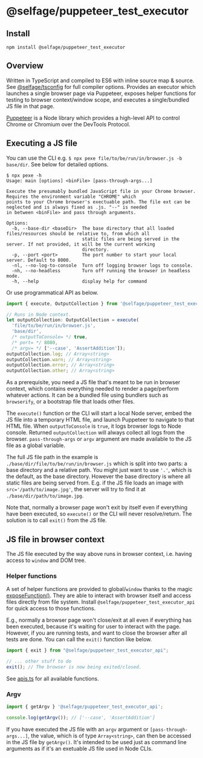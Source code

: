 # @selfage/puppeteer_test_executor

## Install

`npm install @selfage/puppeteer_test_executor`

## Overview

Written in TypeScript and compiled to ES6 with inline source map & source. See [@selfage/tsconfig](https://www.npmjs.com/package/@selfage/tsconfig) for full compiler options. Provides an executor which launches a single browser page via Puppeteer, exposes helper functions for testing to browser context/window scope, and executes a single/bundled JS file in that page.

[Puppeteer](https://github.com/puppeteer/puppeteer) is a Node library which provides a high-level API to control Chrome or Chromium over the DevTools Protocol.

## Executing a JS file

You can use the CLI e.g. `$ npx pexe file/to/be/run/in/browser.js -b base/dir`. See below for detailed options.

```Shell
$ npx pexe -h
Usage: main [options] <binFile> [pass-through-args...]

Execute the presumably bundled JavaScript file in your Chrome browser. Requires the environment variable "CHROME" which   
points to your Chrome browser's exectuable path. The file ext can be neglected and is always fixed as .js. "--" is needed 
in between <binFile> and pass through arguments.

Options:
  -b, --base-dir <baseDir>  The base directory that all loaded files/resources should be relative to, from which all      
                            static files are being served in the server. If not provided, it will be the current working  
                            directory.
  -p, --port <port>         The port number to start your local server. Default to 8000.
  -nl, --no-log-to-console  Turn off logging browser logs to console.
  -nh, --no-headless        Turn off running the browser in headless mode.
  -h, --help                display help for command
```

Or use programmatical API as below.

```TypeScript
import { execute, OutputCollection } from '@selfage/puppeteer_test_executor';

// Runs in Node context.
let outputCollection: OutputCollection = execute(
  'file/to/be/run/in/browser.js',
  'base/dir',
  /* outputToConsole= */ true,
  /* port= */ 8080,
  /* argv= */ ['--case', 'AssertAddition']);
outputCollection.log; // Array<string>
outputCollection.warn; // Array<string>
outputCollection.error; // Array<string>
outputCollection.other; // Array<string>
```

As a prerequisite, you need a JS file that's meant to be run in browser context, which contains everything needed to render a page/perform whatever actions. It can be a bundled file using bundlers such as `browserify`, or a bootstrap file that loads other files.

The `execute()` function or the CLI will start a local Node server, embed the JS file into a temporary HTML file, and launch Puppeteer to navigate to that HTML file. When `outputToConsole` is `true`, it logs browser logs to Node console. Returned `outputCollection` will always collect all logs from the browser. `pass-through-args` or `argv` argument are made available to the JS file as a global variable.

The full JS file path in the example is `./base/dir/file/to/be/run/in/browser.js` which is split into two parts: a base directory and a relative path. You might just want to use `'.'`, which is the default, as the base directory. However the base directory is where all static files are being served from. E.g. if the JS file loads an image with `src='/path/to/image.jpg'`, the server will try to find it at `./base/dir/path/to/image.jpg`.

Note that, normally a browser page won't exit by itself even if everything have been executed, so `execute()` or the CLI will never resolve/return. The solution is to call `exit()` from the JS file.

## JS file in browser context

The JS file executed by the way above runs in browser context, i.e. having access to `window` and DOM tree.

### Helper functions

A set of helper functions are provided to global/`window` thanks to the magic [exposeFunction()](https://github.com/puppeteer/puppeteer/blob/v11.0.0/docs/api.md#pageexposefunctionname-puppeteerfunction). They are able to interact with browser itself and access files directly from file system. Install `@selfage/puppeteer_test_executor_api` for quick access to those functions.

E.g., normally a browser page won't close/exit at all even if everything has been executed, because it's waiting for user to interact with the page. However, if you are running tests, and want to close the browser after all tests are done. You can call the `exit()` function like below.

```TypeScript
import { exit } from "@selfage/puppeteer_test_executor_api";

// ... other stuff to do
exit(); // The browser is now being exited/closed.

```

See [apis.ts](https://github.com/selfage/puppeteer_test_executor_api/blob/main/apis.ts) for all available functions.

### Argv

```TypeScript
import { getArgv } '@selfage/puppeteer_test_executor_api';

console.log(getArgv()); // ['--case', 'AssertAddition']
```

If you have executed the JS file with an `argv` argument or `[pass-through-args...]`, the value, which is of type `Array<string>`, can then be accessed in the JS file by `getArgv()`. It's intended to be used just as command line arguments as if it's an exetuable JS file used in Node CLIs.
